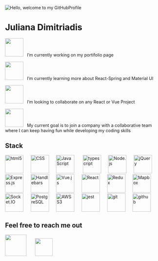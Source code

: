 <img src='/GitProfileGif.gif' alt="Hello, welcome to my GitHubProfile" />



# Juliana Dimitriadis

<img src='https://cdn-icons.flaticon.com/png/128/2098/premium/2098255.png?token=exp=1659527627~hmac=b58f152f3302ac4eed81a9c515081469' height=60 width=60/> &nbsp; I’m currently working on my portifolio page

<img src='https://cdn-icons-png.flaticon.com/128/2490/2490396.png' height=60 width=60/> &nbsp; I’m currently learning more about React-Spring and Material UI

<img src="https://cdn-icons-png.flaticon.com/128/1534/1534938.png" height=60 width=60/> &nbsp; I’m looking to collaborate on any React or Vue Project

<img src="https://cdn-icons-png.flaticon.com/128/3077/3077054.png" height=60 width=60/> &nbsp; My current goal is to join a company with a collaborative team where I can keep having fun while developing my coding skills


## Stack



[<img alt="html5" src="https://simpleicons.org/icons/html5.svg" width=60 heigth=60>](https://html.spec.whatwg.org/multipage/) &nbsp;&nbsp;&nbsp;&nbsp;
[<img alt="CSS" src="https://simpleicons.org/icons/css3.svg" width=60 heigth=60>](https://www.w3.org/Style/CSS/Overview.en.html) &nbsp;&nbsp;&nbsp;&nbsp;
[<img alt="JavaScript" src="https://simpleicons.org/icons/javascript.svg" width=60 heigth=60>](https://www.javascript.com/) &nbsp;&nbsp;&nbsp;&nbsp;&nbsp;
[<img alt="typescript" src='https://simpleicons.org/icons/typescript.svg' width=60 heigth=60>](https://www.typescriptlang.org/) &nbsp;&nbsp;&nbsp;&nbsp;
[<img alt="Node.js" src="https://simpleicons.org/icons/nodedotjs.svg" width=60 heigth=60>](https://nodejs.org/en/) &nbsp;&nbsp;&nbsp;&nbsp;
[<img alt="jQuery" src="https://simpleicons.org/icons/jquery.svg" width=60 heigth=60>](https://jquery.com/) &nbsp;&nbsp;&nbsp;&nbsp;
[<img alt="Express.js" src="https://simpleicons.org/icons/express.svg" width=60 heigth=60>](https://expressjs.com/) &nbsp;&nbsp;&nbsp;&nbsp;
[<img alt="Handlebars" src="https://simpleicons.org/icons/handlebarsdotjs.svg" width=60 heigth=60>](https://handlebarsjs.com/) &nbsp;&nbsp;&nbsp;&nbsp;
[<img alt="Vue.js" src="https://simpleicons.org/icons/vuedotjs.svg" width=60 heigth=60>](https://vuejs.org/) &nbsp;&nbsp;&nbsp;&nbsp;
[<img alt="React" src="https://simpleicons.org/icons/react.svg" width=60 heigth=60>](https://reactjs.org/) &nbsp;&nbsp;&nbsp;&nbsp; 
[<img alt="Redux" src="https://simpleicons.org/icons/redux.svg" width=60 heigth=60>](https://redux.js.org/) &nbsp;&nbsp;&nbsp;&nbsp; 
[<img alt="Mapbox" src="https://simpleicons.org/icons/mapbox.svg" width=60 heigth=60>](https://www.mapbox.com/) &nbsp;&nbsp;&nbsp;&nbsp; 
[<img alt="Socket.IO" src="https://simpleicons.org/icons/socketdotio.svg" width=60 heigth=60>](https://socket.io/) &nbsp;&nbsp;&nbsp;&nbsp; 
[<img alt="PostgreSQL" src="https://simpleicons.org/icons/postgresql.svg" width=60 heigth=60>](https://www.postgresql.org/) &nbsp;&nbsp;&nbsp;&nbsp; 
[<img alt="AWS S3" src="https://simpleicons.org/icons/amazons3.svg" width=60 heigth=60>](https://aws.amazon.com/s3/?nc2=h_ql_prod_fs_s3) &nbsp;&nbsp;&nbsp;&nbsp;
[<img alt="jest" src="https://simpleicons.org/icons/jest.svg" width=60 heigth=60>](https://jestjs.io/) &nbsp;&nbsp;&nbsp;&nbsp;
[<img alt="git" src="https://simpleicons.org/icons/git.svg" width=60 heigth=60>](https://git-scm.com/) &nbsp;&nbsp;&nbsp;&nbsp;
[<img alt="github" src="https://simpleicons.org/icons/github.svg"  width=60 heigth=60>](https://github.com/) &nbsp;&nbsp;&nbsp;&nbsp;



## Feel free to reach me out


[<img src="https://cdn-icons.flaticon.com/png/128/3296/premium/3296464.png?token=exp=1659526942~hmac=bf0d0291b6f9937e8d411cc84da9d4f0" height=70/>](mailto:julianaspdimitriadis@gmail.com) &nbsp;&nbsp;&nbsp;&nbsp;&nbsp;
[<img src="https://cdn-icons-png.flaticon.com/128/1383/1383262.png" height=58/>](https://www.linkedin.com/in/julianaspdimitriadis/)




